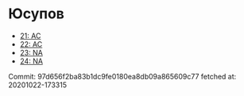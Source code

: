 # Юсупов
- [21: AC](21.md)
- [22: AC](22.md)
- [23: NA](23.md)
- [24: NA](24.md)

Commit: 97d656f2ba83b1dc9fe0180ea8db09a865609c77
 fetched at: 20201022-173315

